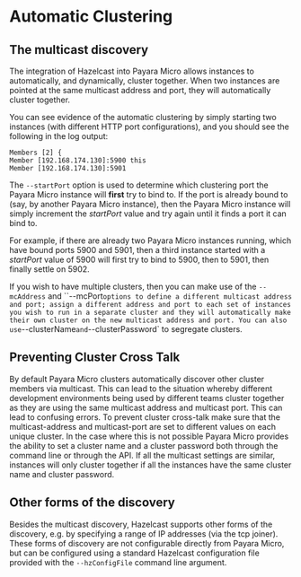# Automatic Clustering

## The multicast discovery

The integration of Hazelcast into Payara Micro allows instances to automatically, and dynamically, cluster together. When two instances are pointed at the same multicast address and port, they will automatically cluster together.

You can see evidence of the automatic clustering by simply starting two instances (with different HTTP port configurations), and you should see the following in the log output:

```
Members [2] {
Member [192.168.174.130]:5900 this
Member [192.168.174.130]:5901
```

The `--startPort` option is used to determine which clustering port the Payara Micro instance will **first** try to bind to. If the port is already bound to (say, by another Payara Micro instance), then the Payara Micro instance will simply increment the _startPort_ value and try again until it finds a port it can bind to.

For example, if there are already two Payara Micro instances running, which have bound ports 5900 and 5901, then a third instance started with a _startPort_ value of 5900 will first try to bind to 5900, then to 5901, then finally settle on 5902.

If you wish to have multiple clusters, then you can make use of the `--mcAddress` and ``--mcPort` options to define a different multicast address and port; assign a different address and port to each set of instances you wish to run in a separate cluster and they will automatically make their own cluster on the new multicast address and port. You can also use `--clusterName` and `--clusterPassword` to segregate clusters.

## Preventing Cluster Cross Talk

By default Payara Micro clusters automatically discover other cluster members via multicast. This can lead to the situation whereby different development environments being used by different teams cluster together as they are using the same multicast address and multicast port. This can lead to confusing errors. To prevent cluster cross-talk make sure that the multicast-address and multicast-port are set to different values on each unique cluster. In the case where this is not possible Payara Micro provides the ability to set a cluster name and a cluster password both through the command line or through the API. If all the multicast settings are similar, instances will only cluster together if all the instances have the same cluster name and cluster password.


## Other forms of the discovery

Besides the multicast discovery, Hazelcast supports other forms of the discovery, e.g. by specifying a range of IP addresses (via the tcp joiner). These forms of discovery are not configurable directly from Payara Micro, but can be configured using a standard Hazelcast configuration file provided with the `--hzConfigFile` command line argument.
